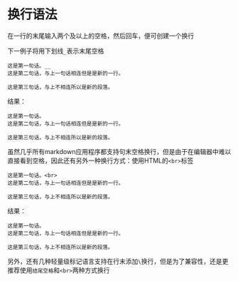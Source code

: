 # 换行语法

在一行的末尾输入两个及以上的空格，然后回车，便可创建一个换行

下一例子将用下划线`_`表示末尾空格
```
这是第一句话。__
这是第二句话，与上一句话相连但是是新的一行。

这是第三句话，与上不相连所以是新的段落。
```
结果：
```
这是第一句话。
这是第二句话，与上一句话相连但是是新的一行。

这是第三句话，与上不相连所以是新的段落。
```

虽然几乎所有markdown应用程序都支持句末空格换行，但是由于在编辑器中难以直接看到空格，因此还有另外一种换行方式：使用HTML的`<br>`标签

```
这是第一句话。<br>
这是第二句话，与上一句话相连但是是新的一行。

这是第三句话，与上不相连所以是新的段落。
```
结果：
```
这是第一句话。
这是第二句话，与上一句话相连但是是新的一行。

这是第三句话，与上不相连所以是新的段落。
```

另外，还有几种轻量级标记语言支持在行末添加`\`换行，但是为了兼容性，还是更推荐使用`结尾空格`和`<br>`两种方式换行
